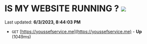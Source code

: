 # IS MY WEBSITE RUNNING ? [![](https://img.shields.io/static/v1?label=Sponsor&message=%E2%9D%A4&logo=GitHub&color=%23fe8e86)](https://github.com/sponsors/<username>)

Last updated: **6/3/2023, 8:44:03 PM**

- `GET` [https://youssefservice.me](https://youssefservice.me) - **Up** (1049ms)
